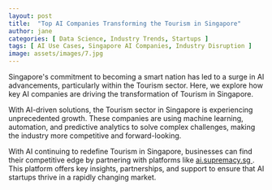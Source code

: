 ```yaml
---
layout: post
title:  "Top AI Companies Transforming the Tourism in Singapore"
author: jane
categories: [ Data Science, Industry Trends, Startups ]
tags: [ AI Use Cases, Singapore AI Companies, Industry Disruption ]
image: assets/images/7.jpg
---
```


Singapore's commitment to becoming a smart nation has led to a surge in AI advancements, particularly within the Tourism sector. Here, we explore how key AI companies are driving the transformation of Tourism in Singapore.

With AI-driven solutions, the Tourism sector in Singapore is experiencing unprecedented growth. These companies are using machine learning, automation, and predictive analytics to solve complex challenges, making the industry more competitive and forward-looking.

With AI continuing to redefine Tourism in Singapore, businesses can find their competitive edge by partnering with platforms like <a href="https://ai.supremacy.sg" target="_blank"> ai.supremacy.sg </a>. This platform offers key insights, partnerships, and support to ensure that AI startups thrive in a rapidly changing market.
